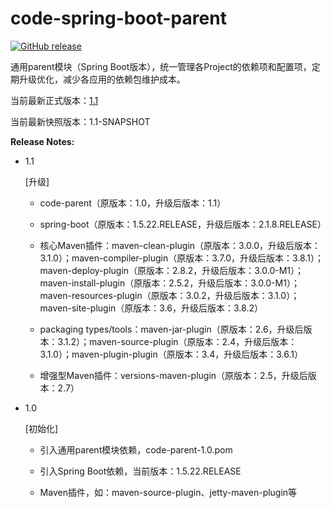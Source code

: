 # code-spring-boot-parent

[![GitHub release](https://img.shields.io/github/release/flysoloing/code-spring-boot-parent.svg)](https://github.com/flysoloing/code-spring-boot-parent/releases)

通用parent模块（Spring Boot版本），统一管理各Project的依赖项和配置项，定期升级优化，减少各应用的依赖包维护成本。

当前最新正式版本：[1.1](https://github.com/flysoloing/repo/blob/gh-pages/libs/com/flysoloing/code-spring-boot-parent/1.1/code-spring-boot-parent-1.1.pom)

当前最新快照版本：1.1-SNAPSHOT

**Release Notes:**

- 1.1
  
  [升级]
  
    - code-parent（原版本：1.0，升级后版本：1.1）
    
    - spring-boot（原版本：1.5.22.RELEASE，升级后版本：2.1.8.RELEASE）
    
    - 核心Maven插件：maven-clean-plugin（原版本：3.0.0，升级后版本：3.1.0）；maven-compiler-plugin（原版本：3.7.0，升级后版本：3.8.1）；maven-deploy-plugin（原版本：2.8.2，升级后版本：3.0.0-M1）；maven-install-plugin（原版本：2.5.2，升级后版本：3.0.0-M1）；maven-resources-plugin（原版本：3.0.2，升级后版本：3.1.0）；maven-site-plugin（原版本：3.6，升级后版本：3.8.2）
          
    - packaging types/tools：maven-jar-plugin（原版本：2.6，升级后版本：3.1.2）；maven-source-plugin（原版本：2.4，升级后版本：3.1.0）；maven-plugin-plugin（原版本：3.4，升级后版本：3.6.1）
          
    - 增强型Maven插件：versions-maven-plugin（原版本：2.5，升级后版本：2.7）

- 1.0
  
  [初始化]
  
    - 引入通用parent模块依赖，code-parent-1.0.pom
  
    - 引入Spring Boot依赖，当前版本：1.5.22.RELEASE
  
    - Maven插件，如：maven-source-plugin、jetty-maven-plugin等